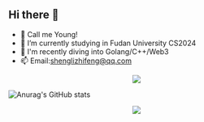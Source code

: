 ## Hi there 👋

- 🤩 Call me Young!
- 🌱 I’m currently studying in Fudan University CS2024 
- 👯 I'm recently diving into Golang/C++/Web3
- 📫 Email:shenglizhifeng@qq.com

<div align="center"> <img src="https://github-readme-stats.vercel.app/api/top-langs/?username=sun0225SUN&hide_title=true&hide_border=true&layout=compact&langs_count=6&text_color=000&icon_color=fff&bg_color=0,52fa5a,4dfcff,c64dff&theme=graywhite" /> </div>

![Anurag's GitHub stats](https://github-readme-stats.vercel.app/api?username=momotired)


<div align="center"> <img src="https://github-readme-streak-stats.herokuapp.com/?user=sun0225SUN" /> </div>

